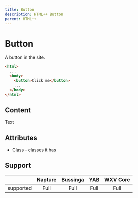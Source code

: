 ```yaml
---
title: Button
description: HTML++ Button
parent: HTML++
---
```

# Button

A button in the site.

```html
<html>
  ...
  <body>
    <button>Click me</button>
    ...
  </body>
</html>
```

## Content

Text

## Attributes

- Class - classes it has

## Support

|           | Napture | Bussinga | YAB  | WXV Core |
| --------- | :-----: | :------: | :--: | :------: |
| supported | Full    | Full     | Full | Full     |
